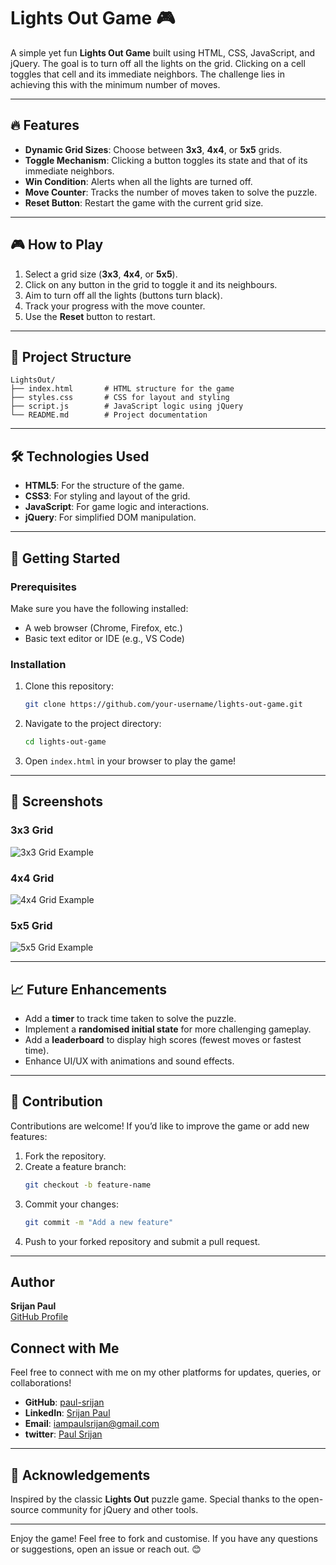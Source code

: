 # Lights Out Game 🎮

A simple yet fun **Lights Out Game** built using HTML, CSS, JavaScript, and jQuery. The goal is to turn off all the lights on the grid. Clicking on a cell toggles that cell and its immediate neighbors. The challenge lies in achieving this with the minimum number of moves.

---

## 🔥 Features
- **Dynamic Grid Sizes**: Choose between **3x3**, **4x4**, or **5x5** grids.
- **Toggle Mechanism**: Clicking a button toggles its state and that of its immediate neighbors.
- **Win Condition**: Alerts when all the lights are turned off.
- **Move Counter**: Tracks the number of moves taken to solve the puzzle.
- **Reset Button**: Restart the game with the current grid size.

---

## 🎮 How to Play
1. Select a grid size (**3x3**, **4x4**, or **5x5**).
2. Click on any button in the grid to toggle it and its neighbours.
3. Aim to turn off all the lights (buttons turn black).
4. Track your progress with the move counter.
5. Use the **Reset** button to restart.

---

## 📂 Project Structure
```
LightsOut/
├── index.html       # HTML structure for the game
├── styles.css       # CSS for layout and styling
├── script.js        # JavaScript logic using jQuery
└── README.md        # Project documentation
```

---

## 🛠️ Technologies Used
- **HTML5**: For the structure of the game.
- **CSS3**: For styling and layout of the grid.
- **JavaScript**: For game logic and interactions.
- **jQuery**: For simplified DOM manipulation.

---

## 🚀 Getting Started

### Prerequisites
Make sure you have the following installed:
- A web browser (Chrome, Firefox, etc.)
- Basic text editor or IDE (e.g., VS Code)

### Installation
1. Clone this repository:
   ```bash
   git clone https://github.com/your-username/lights-out-game.git
   ```
2. Navigate to the project directory:
   ```bash
   cd lights-out-game
   ```
3. Open `index.html` in your browser to play the game!

---

## 🎨 Screenshots

### 3x3 Grid
![3x3 Grid Example]()

### 4x4 Grid
![4x4 Grid Example]()

### 5x5 Grid
![5x5 Grid Example]()

---

## 📈 Future Enhancements
- Add a **timer** to track time taken to solve the puzzle.
- Implement a **randomised initial state** for more challenging gameplay.
- Add a **leaderboard** to display high scores (fewest moves or fastest time).
- Enhance UI/UX with animations and sound effects.

---

## 🙌 Contribution
Contributions are welcome! If you’d like to improve the game or add new features:
1. Fork the repository.
2. Create a feature branch:
   ```bash
   git checkout -b feature-name
   ```
3. Commit your changes:
   ```bash
   git commit -m "Add a new feature"
   ```
4. Push to your forked repository and submit a pull request.

---

## Author

**Srijan Paul**  
[GitHub Profile](https://github.com/paul-srijan)


## Connect with Me

Feel free to connect with me on my other platforms for updates, queries, or collaborations!


- **GitHub**: [paul-srijan](https://github.com/paul-srijan)
- **LinkedIn**: [Srijan Paul](https://www.linkedin.com/in/srijan-paul-547354260/)
- **Email**: iampaulsrijan@gmail.com
- **twitter**: [Paul Srijan](https://x.com/iampaulsrijan)

---

## 🎉 Acknowledgements
Inspired by the classic **Lights Out** puzzle game. Special thanks to the open-source community for jQuery and other tools.

---

Enjoy the game! Feel free to fork and customise. If you have any questions or suggestions, open an issue or reach out. 😊